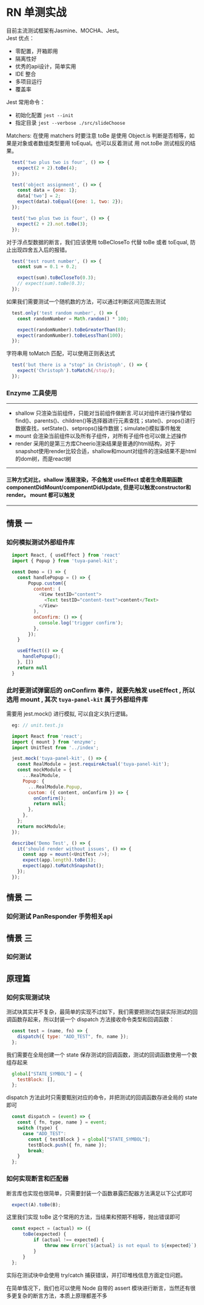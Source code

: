 # RN 单测实战

目前主流测试框架有Jasmine、MOCHA、Jest。  
Jest 优点： 
* 零配置，开箱即用
* 隔离性好
* 优秀的api设计，简单实用
* IDE 整合
* 多项目运行
* 覆盖率  

Jest 常用命令：
* 初始化配置 `jest --init`  
* 指定目录 `jest --verbose ./src/slideChoose`

Matchers:
在使用 matchers 时要注意 toBe 是使用 Object.is 判断是否相等，如果是对象或者数组类型要用 toEqual。也可以反着测试 用 not.toBe 测试相反的结果。
```javascript
  test('two plus two is four', () => {
    expect(2 + 2).toBe(4);
  });

  test('object assignment', () => {
    const data = {one: 1};
    data['two'] = 2;
    expect(data).toEqual({one: 1, two: 2});
  });

  test('two plus two is four', () => {
    expect(2 + 2).not.toBe(3);
  });
```
对于浮点型数据的断言，我们应该使用 toBeCloseTo 代替 toBe 或者 toEqual, 防止出现四舍五入后的报错。
```javascript
  test('test rount number', () => {
    const sum = 0.1 + 0.2;

    expect(sum).toBeCloseTo(0.3);
    // expect(sum).toBe(0.3);
  });
```
如果我们需要测试一个随机数的方法，可以通过判断区间范围去测试
```javascript
  test.only('test random number', () => {
    const randomNumber = Math.random() * 100;

    expect(randomNumber).toBeGreaterThan(0);
    expect(randomNumber).toBeLessThan(100);
  });
```
字符串用 toMatch 匹配，可以使用正则表达式
```javascript
  test('but there is a "stop" in Christoph', () => {
    expect('Christoph').toMatch(/stop/);
  });
``` 


### Enzyme 工具使用
___
* shallow 只渲染当前组件，只能对当前组件做断言.可以对组件进行操作譬如find()、parents()、children()等选择器进行元素查找；state()、props()进行数据查找，setState()、setprops()操作数据；simulate()模拟事件触发
* mount 会渲染当前组件以及所有子组件，对所有子组件也可以做上述操作
* render 采用的是第三方库Cheerio渲染结果是普通的html结构，对于snapshot使用render比较合适，shallow和mount对组件的渲染结果不是html的dom树，而是react树
___
#### 三种方式对比，shallow 浅层渲染，不会触发 useEffect 或者生命周期函数 componentDidMount/componentDidUpdate, 但是可以触发constructor和render。 mount 都可以触发
____
## 情景 一

### 如何模拟测试外部组件库
```javascript
  import React, { useEffect } from 'react'
  import { Popup } from 'tuya-panel-kit';

  const Demo = () => {
    const handlePopup = () => {
        Popup.custom({
          content: (
            <View testID="content">
              <Text testID="content-text">content</Text>
            </View>
          ),
          onConfirm: () => {
            console.log('trigger confirm');
          },
        });
    }

    useEffect(() => {
      handlePopup();
    }, [])
    return null
  }
```
### 此时要测试弹窗后的 onConfirm 事件，就要先触发 useEffect , 所以选用 mount , 其次 `tuya-panel-kit` 属于外部组件库
需要用 jest.mock() 进行模拟, 可以自定义执行逻辑。
```javascript
  eg: // unit.test.js

  import React from 'react';
  import { mount } from 'enzyme';
  import UnitTest from '../index';

  jest.mock('tuya-panel-kit', () => {
    const RealModule = jest.requireActual('tuya-panel-kit');
    const mockModule = {
      ...RealModule,
      Popup: {
        ...RealModule.Popup,
        custom: ({ content, onConfirm }) => {
          onConfirm();
          return null;
        },
      },
    };
    return mockModule;
  });

  describe('Demo Test', () => {
    it('should render without issues', () => {
      const app = mount(<UnitTest />);
      expect(app.length).toBe(1);
      expect(app).toMatchSnapshot();
    });
  });
```

## 情景 二
### 如何测试 PanResponder 手势相关api

## 情景 三
### 如何测试

## 原理篇
### 如何实现测试块
测试块其实并不复杂，最简单的实现不过如下，我们需要把测试包装实际测试的回调函数存起来，所以封装一个 dispatch 方法接收命令类型和回调函数：
```javascript
  const test = (name, fn) => {
    dispatch({ type: "ADD_TEST", fn, name });
  };
```
我们需要在全局创建一个 state 保存测试的回调函数，测试的回调函数使用一个数组存起来
```javascript
  global["STATE_SYMBOL"] = {
    testBlock: [],
  };
```
dispatch 方法此时只需要甄别对应的命令，并把测试的回调函数存进全局的 state 即可
```javascript
  const dispatch = (event) => {
    const { fn, type, name } = event;
    switch (type) {
      case "ADD_TEST":
        const { testBlock } = global["STATE_SYMBOL"];
        testBlock.push({ fn, name });
        break;
    }
  };
```
### 如何实现断言和匹配器
断言库也实现也很简单，只需要封装一个函数暴露匹配器方法满足以下公式即可
```javascript
  expect(A).toBe(B);
```
这里我们实现 toBe 这个常用的方法，当结果和预期不相等，抛出错误即可
```javascript
  const expect = (actual) => ({
      toBe(expected) {
          if (actual !== expected) {
              throw new Error(`${actual} is not equal to ${expected}`);
          }
      }
  };
```
实际在测试块中会使用 try/catch 捕获错误，并打印堆栈信息方面定位问题。

在简单情况下，我们也可以使用 Node 自带的 assert 模块进行断言，当然还有很多更复杂的断言方法，本质上原理都差不多